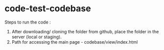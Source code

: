 # code-test-codebase
Steps to run the code :
1. After downloading/ cloning the folder from github, place the folder in the server (local or staging).
2. Path for accessing the main page - codebase/view/index.html
